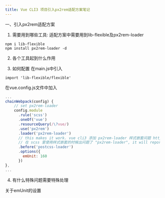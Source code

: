 ```yaml
---
title: Vue CLI3 项目引入px2rem适配方案笔记
---
```


一、引入px2rem适配方案

1. 需要用到哪些工具:
适配方案中需要用到lib-flexible及px2rem-loader

```
npm i lib-flexible
npm install px2rem-loader -d
```

2. 各个工具起到什么作用

3. 如何配置
在main.js中引入

```
import 'lib-flexible/flexible'
```

在vue.config.js文件中加入

```js
...
chainWebpack(config) {
    // set px2rem-loader
    config.module
      .rule('scss')
      .oneOf('vue')
      .resourceQuery(/\?vue/)
      .use('px2rem')
      .loader('px2rem-loader')
      // this makes it work. vue cli3 添加 px2rem-loader 样式嵌套问题 https://www.jianshu.com/p/1613b599d5be
      // 在 scss 里使用样式嵌套的时候出问题了 "px2rem-loader", it will report "undefined missing '}'" error
      .before('postcss-loader')
      .options({
        emUnit: 160
      })
},
...
```

4. 有什么特殊问题需要特殊处理

关于emUnit的设置
